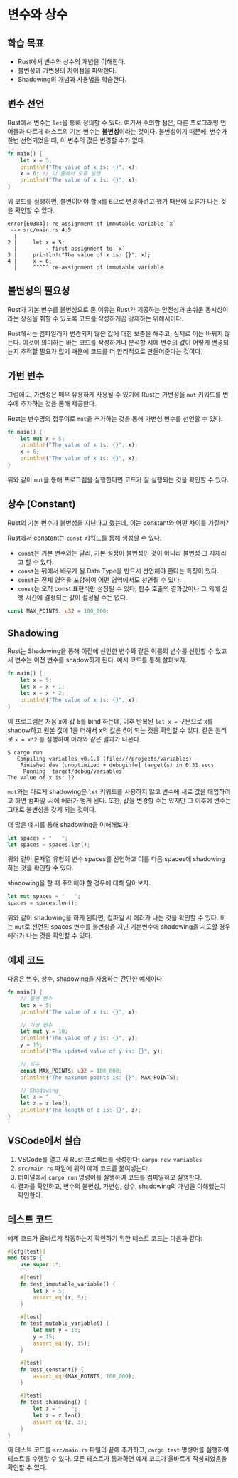 # 변수와 상수

## 학습 목표
- Rust에서 변수와 상수의 개념을 이해한다.
- 불변성과 가변성의 차이점을 파악한다.
- Shadowing의 개념과 사용법을 학습한다.

## 변수 선언

Rust에서 변수는 `let`을 통해 정의할 수 있다. 여기서 주의할 점은, 다른 프로그래밍 언어들과 다르게 러스트의 기본 변수는 **불변성**이라는 것이다. 불변성이기 때문에, 변수가 한번 선언되었을 때, 이 변수의 값은 변경할 수가 없다.

```rust
fn main() {
    let x = 5;
    println!("The value of x is: {}", x);
    x = 6; // 이 줄에서 오류 발생
    println!("The value of x is: {}", x);
}
```

위 코드를 실행하면, 불변이어야 할 x를 6으로 변경하려고 했기 때문에 오류가 나는 것을 확인할 수 있다.

```
error[E0384]: re-assignment of immutable variable `x`
 --> src/main.rs:4:5
  |
2 |     let x = 5;
  |         - first assignment to `x`
3 |     println!("The value of x is: {}", x);
4 |     x = 6;
  |     ^^^^^ re-assignment of immutable variable
```

## 불변성의 필요성

Rust가 기본 변수를 불변성으로 둔 이유는 Rust가 제공하는 안전성과 손쉬운 동시성이라는 장점을 취할 수 있도록 코드를 작성하게끔 강제하는 위해서이다.

Rust에서는 컴파일러가 변경되지 않은 값에 대한 보증을 해주고, 실제로 이는 바뀌지 않는다. 이것이 의미하는 바는 코드를 작성하거나 분석할 시에 변수의 값이 어떻게 변경되는지 추적할 필요가 없기 때문에 코드를 더 합리적으로 만들어준다는 것이다.

## 가변 변수

그럼에도, 가변성은 매우 유용하게 사용될 수 있기에 Rust는 가변성을 `mut` 키워드를 변수에 추가하는 것을 통해 제공한다.

Rust는 변수명의 접두어로 `mut`을 추가하는 것을 통해 가변성 변수를 선언할 수 있다.

```rust
fn main() {
    let mut x = 5;  
    println!("The value of x is: {}", x);
    x = 6;
    println!("The value of x is: {}", x);
}
```

위와 같이 `mut`을 통해 프로그램을 실행한다면 코드가 잘 실행되는 것을 확인할 수 있다.

## 상수 (Constant)

Rust의 기본 변수가 불변성을 지닌다고 했는데, 이는 constant와 어떤 차이를 가질까?  

Rust에서 constant는 `const` 키워드를 통해 생성할 수 있다.  

- `const`는 기본 변수와는 달리, 기본 설정이 불변성인 것이 아니라 불변성 그 자체라고 할 수 있다.  
- `const`는 뒤에서 배우게 될 Data Type을 반드시 선언해야 한다는 특징이 있다. 
- `const`는 전체 영역을 포함하여 어떤 영역에서도 선언될 수 있다. 
- `const`는 오직 const 표현식만 설정될 수 있다, 함수 호출의 결과값이나 그 외에 실행 시간에 결정되는 값이 설정될 수는 없다.

```rust
const MAX_POINTS: u32 = 100_000;
```

## Shadowing

Rust는 Shadowing을 통해 이전에 선언한 변수와 같은 이름의 변수를 선언할 수 있고 새 변수는 이전 변수를 shadow하게 된다. 예시 코드를 통해 살펴보자.

```rust
fn main() {
    let x = 5;
    let x = x + 1;
    let x = x * 2;
    println!("The value of x is: {}", x);
}
```

이 프로그램은 처음 x에 값 5를 bind 하는데, 이후 반복된 `let x =` 구문으로 x를 shadow하고 원본 값에 1을 더해서 x의 값은 6이 되는 것을 확인할 수 있다. 같은 원리로 `x = x*2` 를 실행하여 아래와 같은 결과가 나온다. 

```
$ cargo run
   Compiling variables v0.1.0 (file:///projects/variables)
    Finished dev [unoptimized + debuginfo] target(s) in 0.31 secs
     Running `target/debug/variables`
The value of x is: 12
```

`mut`와는 다르게 shadowing은 `let` 키워드를 사용하지 않고 변수에 새로 값을 대입하려고 하면 컴파일-시에 에러가 얻게 된다. 또한, 값을 변경할 수는 있지만 그 이후에 변수는 그대로 불변성을 갖게 되는 것이다.  

더 많은 예시를 통해 shadowing을 이해해보자.  

```rust
let spaces = "   ";
let spaces = spaces.len();
```

위와 같이 문자열 유형의 변수 spaces를 선언하고 이를 다음 spaces에 shadowing 하는 것을 확인할 수 있다. 

shadowing을 할 때 주의해야 할 경우에 대해 알아보자. 

```rust
let mut spaces = "   ";
spaces = spaces.len();
```

위와 같이 shadowing을 하게 된다면, 컴파일 시 에러가 나는 것을 확인할 수 있다. 이는 `mut`로 선언된 spaces 변수를 불변성을 지닌 기본변수에 shadowing을 시도할 경우 에러가 나는 것을 확인할 수 있다.

## 예제 코드

다음은 변수, 상수, shadowing을 사용하는 간단한 예제이다.

```rust
fn main() {
    // 불변 변수
    let x = 5;
    println!("The value of x is: {}", x);

    // 가변 변수
    let mut y = 10;
    println!("The value of y is: {}", y);
    y = 15;
    println!("The updated value of y is: {}", y);

    // 상수
    const MAX_POINTS: u32 = 100_000;
    println!("The maximum points is: {}", MAX_POINTS);

    // Shadowing
    let z = "   ";
    let z = z.len();
    println!("The length of z is: {}", z);
}
```

## VSCode에서 실습

1. VSCode를 열고 새 Rust 프로젝트를 생성한다: `cargo new variables`
2. `src/main.rs` 파일에 위의 예제 코드를 붙여넣는다.
3. 터미널에서 `cargo run` 명령어를 실행하여 코드를 컴파일하고 실행한다.
4. 결과를 확인하고, 변수의 불변성, 가변성, 상수, shadowing의 개념을 이해했는지 확인한다.

## 테스트 코드

예제 코드가 올바르게 작동하는지 확인하기 위한 테스트 코드는 다음과 같다:

```rust
#[cfg(test)]
mod tests {
    use super::*;

    #[test]
    fn test_immutable_variable() {
        let x = 5;
        assert_eq!(x, 5);
    }

    #[test]
    fn test_mutable_variable() {
        let mut y = 10;
        y = 15;
        assert_eq!(y, 15);
    }

    #[test]
    fn test_constant() {
        assert_eq!(MAX_POINTS, 100_000);
    }

    #[test]
    fn test_shadowing() {
        let z = "   ";
        let z = z.len();
        assert_eq!(z, 3);
    }
}
```

이 테스트 코드를 `src/main.rs` 파일의 끝에 추가하고, `cargo test` 명령어를 실행하여 테스트를 수행할 수 있다. 모든 테스트가 통과하면 예제 코드가 올바르게 작성되었음을 확인할 수 있다.

